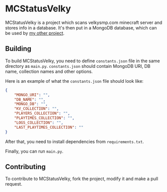 # MCStatusVelky

MCStatusVelky is a project which scans velkysmp.com minecraft server and stores info in a database. 
It's then put in a MongoDB database, which can be used by [my other project](https://codeberg.org/Akatsuki/velkysmpmon).

## Building

To build MCStatusVelky, you need to define `constants.json` file in the same directory as `main.py`. 
`constants.json` should contain MongoDB URI, DB name, collection names and other options.


Here is an example of what the `constants.json` file should look like:

```json
{
    "MONGO_URI": "",
    "DB_NAME": "",
    "MONGO_DB": "",
    "KV_COLLECTION": "",
    "PLAYERS_COLLECTION": "",
    "PLAYTIMES_COLLECTION": "",
    "LOGS_COLLECTION": "",
    "LAST_PLAYTIMES_COLLECTION": ""
}
```

After that, you need to install dependencies from `requirements.txt`.

Finally, you can run `main.py`.

## Contributing

To contribute to MCStatusVelky, fork the project, modify it and make a pull request.

